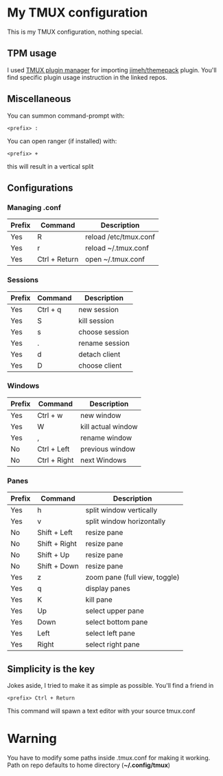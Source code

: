 # My TMUX configuration

This is my TMUX configuration, nothing special.

## TPM usage
I used [TMUX plugin manager](https://github.com/tmux-plugins/tpm) for importing [jimeh/themepack](https://github.com/jimeh/tmux-themepack) plugin.
You'll find specific plugin usage instruction in the linked repos.

## Miscellaneous
You can summon command-prompt with:
```
<prefix> :
```

You can open ranger (if installed) with:
```
<prefix> +
```
this will result in a vertical split

## Configurations
### Managing .conf
Prefix | Command | Description
-------|---------|-----------
Yes | R | reload /etc/tmux.conf
Yes | r | reload ~/.tmux.conf
Yes | Ctrl + Return | open ~/.tmux.conf

### Sessions
Prefix | Command | Description
-------|---------|-----------
Yes | Ctrl + q | new session
Yes | S | kill session
Yes | s | choose session
Yes | . | rename session
Yes | d | detach client
Yes | D | choose client

### Windows
Prefix | Command | Description
-------|---------|-----------
Yes | Ctrl + w | new window
Yes | W | kill actual window
Yes | , | rename window
No | Ctrl + Left | previous window
No | Ctrl + Right | next Windows

### Panes
Prefix | Command | Description
-------|---------|-----------
Yes | h | split window vertically
Yes | v | split window horizontally
No | Shift + Left | resize pane
No | Shift + Right | resize pane
No | Shift + Up | resize pane
No | Shift + Down | resize pane
Yes | z | zoom pane (full view, toggle)
Yes | q | display panes
Yes | K | kill pane
Yes | Up | select upper pane
Yes | Down | select bottom pane
Yes | Left | select left pane
Yes | Right | select right pane

## Simplicity is the key
Jokes aside, I tried to make it as simple as possible.
You'll find a friend in 
```
<prefix> Ctrl + Return

```
This command will spawn a text editor with your source tmux.conf

# Warning
You have to modify some paths inside .tmux.conf for making it working.
Path on repo defaults to home directory (**~/.config/tmux**) 
